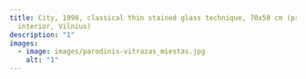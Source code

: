 ```yaml
---
title: City, 1998, classical thin stained glass technique, 70x50 cm (private
  interior, Vilnius)
description: "1"
images:
  - image: images/parodinis-vitrazas_miestas.jpg
    alt: "1"
---
```


